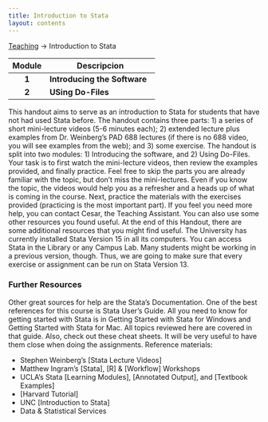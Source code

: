 ```yaml
---
title: Introduction to Stata
layout: contents
---
```


[Teaching](../teaching.md) &rarr; Introduction to Stata

| Module       | Descripcion  |
|:-------------:|--------------|
| **1**         | **Introducing the Software** &nbsp; <a href="https://crenteriam.github.io/training/stata/introducing-the-software/" style="color:black;"><i class="fas fa-folder-open" style="font-size:1em"></i></a> |
| **2**         | **USing Do-Files** &nbsp; <a href="https://crenteriam.github.io/training/stata/using-dofiles/" style="color:black;"><i class="fas fa-folder-open" style="font-size:1em"></i></a> |


This handout aims to serve as an introduction to Stata for students that have not had used Stata before. The handout contains three parts: 1) a series of short mini-lecture videos (5-6 minutes each); 2) extended lecture plus examples from Dr. Weinberg’s PAD 688 lectures (if there is no 688 video, you will see examples from the web); and 3) some exercise. The handout is split into two modules: 1) Introducing the software, and 2) Using Do-Files. Your task is to first watch the mini-lecture videos, then review the examples provided, and finally practice. Feel free to skip the parts you are already familiar with the topic, but don’t miss the mini-lectures. Even if you know the topic, the videos would help you as a refresher and a heads up of what is coming in the course. Next, practice the materials with the exercises provided (practicing is the most important part). If you feel you need more help, you can contact Cesar, the Teaching Assistant. You can also use some other resources you found useful. At the end of this Handout, there are some additional resources that you might find useful.
The University has currently installed Stata Version 15 in all its computers. You can access Stata in the Library or any Campus Lab. Many students might be working in a previous version, though. Thus, we are going to make sure that every exercise or assignment can be run on Stata Version 13.

### Further Resources

Other great sources for help are the Stata’s Documentation. One of the best references for this course is Stata User’s Guide. All you need to know for getting started with Stata is in Getting Started with Stata for Windows and Getting Started with Stata for Mac. All topics reviewed here are covered in that guide. Also, check out these cheat sheets. It will be very useful to have them close when doing the assignments.
Reference materials:

-	Stephen Weinberg’s [Stata Lecture Videos]
-	Matthew Ingram’s [Stata], [R] & [Workflow] Workshops
-	UCLA’s Stata [Learning Modules], [Annotated Output], and [Textbook Examples]
-	[Harvard Tutorial]
-	UNC [Introduction to Stata]
-	Data & Statistical Services
